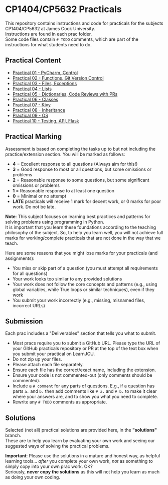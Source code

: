 # CP1404/CP5632 Practicals

This repository contains instructions and code for practicals for the subjects CP1404/CP5632 at James Cook
University.  
Instructions are found in each prac folder.  
Some code files contain `# TODO` comments, which are part of the instructions for what students need to do.

## Practical Content

* [Practical 01 - PyCharm, Control](./prac_01)
* [Practical 02 - Functions, Git Version Control](./prac_02)
* [Practical 03 - Files, Exceptions](./prac_03)
* [Practical 04 - Lists](./prac_04)
* [Practical 05 - Dictionaries, Code Reviews with PRs](./prac_05)
* [Practical 06 - Classes](./prac_06)
* [Practical 07 - Kivy](./prac_07)
* [Practical 08 - Inheritance](./prac_08)
* [Practical 09 - OS](./prac_09)
* [Practical 10 - Testing, API, Flask](./prac_10)

## Practical Marking

Assessment is based on completing the tasks up to but not including
the practice/extension section. You will be marked as follows:

- **4** = Excellent response to all questions (Always aim for this!)
- **3** = Good response to most or all questions, but some omissions or problems
- **2** = Reasonable response to some questions, but some significant omissions or problems
- **1** = Reasonable response to at least one question
- **0** = Minimal or no attempt
- **LATE** practicals will receive 1 mark for decent work, or 0 marks for poor work. Do not be late.

**Note**: This subject focuses on learning best practices and patterns for solving problems using programming in
Python.  
It is important that you learn these foundations according to the teaching philosophy of the
subject. So, to help you learn well, you will not achieve full marks for working/complete practicals
that are not done in the way that we teach.  

Here are some reasons that you might lose marks for your practicals (and assignments):

- You miss or skip part of a question (you must attempt all requirements for all questions)
- Your work looks too similar to any provided solutions
- Your work does not follow the core concepts and patterns (e.g., using global variables, while True loops or similar
  techniques), even if they work
- You submit your work incorrectly (e.g., missing, misnamed files, incorrect URLs)

## Submission

Each prac includes a "Deliverables" section that tells you what to submit.

- Most pracs require you to submit a GitHub URL. Please type the URL of your GitHub practicals repository or PR at the top of the text box when you submit your practical on LearnJCU.
- Do not zip up your files.
- Please attach each file separately.
- Ensure each file has the correct/exact name, including the extension.
- Ensure your code is not commented-out (only comments should be commented).
- Include a `# comment` for any parts of questions. E.g., if a question has parts `a.` and `b.` then add comments
  like `# a.` and `# b.` to make it clear where your answers are, and to show you what you need to complete.
- Rewrite any `# TODO` comments as appropriate.

## Solutions

Selected (not all) practical solutions are provided here, in the **"solutions"** branch.  
These are to help you learn by evaluating your own work and seeing our suggested ways of solving the practical problems.

**Important**: Please use the solutions in a mature and honest way, as helpful learning tools... _after_ you complete
your own work, _not_ as something to simply copy into your own prac work. OK?  
Seriously, **never copy the solutions** as this will not help you learn as much as doing your own coding.
